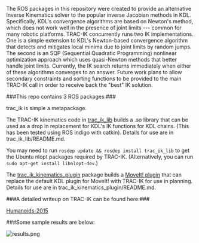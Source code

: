 The ROS packages in this repository were created to provide an alternative
Inverse Kinematics solver to the popular inverse Jacobian methods in KDL.
Specifically, KDL's convergence algorithms are based on Newton's method, which
does not work well in the presence of joint limits --- common for many robotic
platforms.  TRAC-IK concurrently runs two IK implementations.  One is a simple
extension to KDL's Newton-based convergence algorithm that detects and
mitigates local minima due to joint limits by random jumps.  The second is an
SQP (Sequential Quadratic Programming) nonlinear optimization approach which
uses quasi-Newton methods that better handle joint limits.  Currently, the IK
search returns immediately when either of these algorithms converges to an
answer.  Future work plans to allow secondary constraints and sorting
functions to be provided to the main TRAC-IK call in order to receive back the
"best" IK solution.

###This repo contains 3 ROS packages:###

trac\_ik is simple a metapackage.  

The TRAC-IK kinematics code in
[trac\_ik\_lib](https://bitbucket.org/traclabs/trac_ik/src/HEAD/trac_ik_lib)
builds a .so library that can be used as a drop in replacement for KDL's IK
functions for KDL chains. (This has been tested using ROS Indigo with catkin).
Details for use are in trac\_ik\_lib/README.md.

You may need to run ```rosdep update &&
rosdep install trac_ik_lib``` to get the Ubuntu nlopt packages required by
TRAC-IK. (Alternatively, you can run ```sudo apt-get install libnlopt-dev```.)

The
[trac\_ik\_kinematics\_plugin](https://bitbucket.org/traclabs/trac_ik/src/HEAD/trac_ik_kinematics_plugin)
package builds a [MoveIt!
plugin](http://moveit.ros.org/documentation/concepts/#kinematics) that can
replace the default KDL plugin for MoveIt! with TRAC-IK for use in planning.
Details for use are in trac\_ik\_kinematics\_plugin/README.md.

###A detailed writeup on TRAC-IK can be found here:###

[Humanoids-2015](https://personal.traclabs.com/~pbeeson/publications/b2hd-Beeson-humanoids-15.html)

###Some sample results are below: 

![results.png](https://bitbucket.org/repo/7eA5MR/images/1410545029-results.png)
